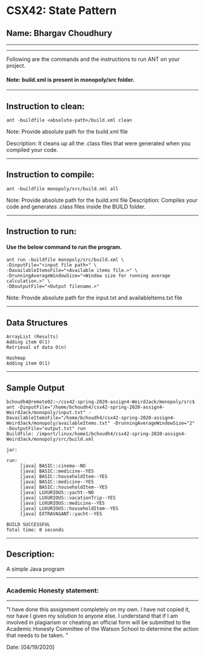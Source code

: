 
# CSX42: State Pattern
## Name: Bhargav Choudhury

-----------------------------------------------------------------------
-----------------------------------------------------------------------


Following are the commands and the instructions to run ANT on your project.
#### Note: build.xml is present in monopoly/src folder.

-----------------------------------------------------------------------
## Instruction to clean:

```Command: 
ant -buildfile <absolute-path>/build.xml clean
```
  
Note: Provide absolute path for the build.xml file

Description: It cleans up all the .class files that were generated when you
compiled your code.

-----------------------------------------------------------------------
## Instruction to compile:

```commandline
ant -buildfile monopoly/src/build.xml all
```
Note: Provide absolute path for the build.xml file
Description: Compiles your code and generates .class files inside the BUILD folder.

-----------------------------------------------------------------------
## Instruction to run:

#### Use the below command to run the program.

```commandline
ant run -buildfile monopoly/src/build.xml \
-DinputFile="<input file path>" \
-DavailableItemsFile="<Available items file.>" \
-DrunningAverageWindowSize="<Window size for running average calculation.>" \
-DDoutputFile="<Output filename.>"
```
Note: Provide absolute path for the input.txt and availableItems.txt file

-----------------------------------------------------------------------

## Data Structures

```
ArrayList (Results)
Adding item O(1)
Retrieval of data O(n)

Hashmap
Adding item O(1)
```

-----------------------------------------------------------------------

## Sample Output

```
bchoudh4@remote02:~/csx42-spring-2020-assign4-WeirdJack/monopoly/src$ ant -DinputFile="/home/bchoudh4/csx42-spring-2020-assign4-WeirdJack/monopoly/input.txt" -DavailableItemsFile="/home/bchoudh4/csx42-spring-2020-assign4-WeirdJack/monopoly/availableItems.txt" -DrunningAverageWindowSize="2" -DoutputFile="output.txt" run
Buildfile: /import/linux/home1/bchoudh4/csx42-spring-2020-assign4-WeirdJack/monopoly/src/build.xml

jar:

run:
     [java] BASIC::cinema--NO
     [java] BASIC::medicine--YES
     [java] BASIC::householdItem--YES
     [java] BASIC::medicine--YES
     [java] BASIC::householdItem--YES
     [java] LUXURIOUS::yacht--NO
     [java] LUXURIOUS::vacationTrip--YES
     [java] LUXURIOUS::medicine--YES
     [java] LUXURIOUS::householdItem--YES
     [java] EXTRAVAGANT::yacht--YES

BUILD SUCCESSFUL
Total time: 0 seconds

```

-----------------------------------------------------------------------
## Description:
A simple Java program

-----------------------------------------------------------------------
### Academic Honesty statement:
-----------------------------------------------------------------------

"I have done this assignment completely on my own. I have not copied
it, nor have I given my solution to anyone else. I understand that if
I am involved in plagiarism or cheating an official form will be
submitted to the Academic Honesty Committee of the Watson School to
determine the action that needs to be taken. "

Date: [04/19/2020]
